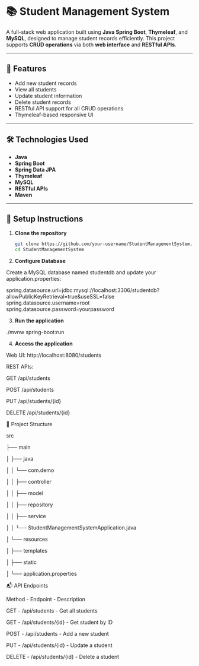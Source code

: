 # 📚 Student Management System

A full-stack web application built using **Java Spring Boot**, **Thymeleaf**, and **MySQL**, designed to manage student records efficiently. This project supports **CRUD operations** via both **web interface** and **RESTful APIs**.

---

## 🚀 Features

- Add new student records
- View all students
- Update student information
- Delete student records
- RESTful API support for all CRUD operations
- Thymeleaf-based responsive UI

---

## 🛠️ Technologies Used

- **Java**
- **Spring Boot**
- **Spring Data JPA**
- **Thymeleaf**
- **MySQL**
- **RESTful APIs**
- **Maven**

---

## 🔧 Setup Instructions

1. **Clone the repository**
   ```bash
   git clone https://github.com/your-username/StudentManagementSystem.git
   cd StudentManagementSystem

2.  **Configure Database**

Create a MySQL database named studentdb and update your application.properties:

spring.datasource.url=jdbc:mysql://localhost:3306/studentdb?allowPublicKeyRetrieval=true&useSSL=false
spring.datasource.username=root
spring.datasource.password=yourpassword

3.  **Run the application**

./mvnw spring-boot:run


4.  **Access the application**

Web UI: http://localhost:8080/students

REST APIs:

GET /api/students

POST /api/students

PUT /api/students/{id}

DELETE /api/students/{id}



📁 Project Structure

src

├── main

│   ├── java

│   │   └── com.demo

│   │       ├── controller

│   │       ├── model

│   │       ├── repository

│   │       ├── service

│   │       └── StudentManagementSystemApplication.java

│   └── resources

│       ├── templates

│       ├── static

│       └── application.properties






📬 API Endpoints

Method  -  	Endpoint  - 	Description

GET  -   	/api/students  -	Get all students

GET  -  	/api/students/{id}  - 	Get student by ID

POST  - 	/api/students  - 	Add a new student

PUT  -  	/api/students/{id}  - 	Update a student

DELETE  - 	/api/students/{id}  - 	Delete a student
